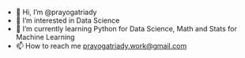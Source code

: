 - 👋 Hi, I’m @prayogatriady
- 👀 I’m interested in Data Science
- 🌱 I’m currently learning Python for Data Science, Math and Stats for Machine Learning
- 📫 How to reach me prayogatriady.work@gmail.com

<!---
prayogatriady/prayogatriady is a ✨ special ✨ repository because its `README.md` (this file) appears on your GitHub profile.
You can click the Preview link to take a look at your changes.
--->

